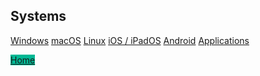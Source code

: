 ## Systems

<div id="linked-areas">

[<i class="i-windows"></i> Windows](/proxy/windows ':class=mb-button')
[<i class="i-macos"></i>macOS](/proxy/macOS ':class=mb-button')
[<i class="i-linux"></i>Linux](/proxy/linux ':class=mb-button')
[<i class="i-ios"></i>iOS / iPadOS](/proxy/ios ':class=mb-button')
[<i class="i-android"></i>Android](/proxy/android ':class=mb-button')
[<i class="i-apps"></i>Applications](/proxy/apps ':class=mb-button')

</div>

<a href="/" class="mb-button" style="background:#00b894;"><i class="i-home"></i>Home</a>
